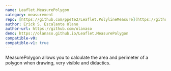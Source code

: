 ```yaml
---
name: Leaflet.MeasurePolygon
category: measurement
repo: [https://github.com/ppete2/Leaflet.PolylineMeasure](https://github.com/olanaso/Leaflet.MeasurePolygon/settings/pages)
author: Erick S. Escalante Olano
author-url: https://github.com/olanaso
demo: https://olanaso.github.io/Leaflet.MeasurePolygon
compatible-v0:
compatible-v1: true
---
```


MeasurePolygon allows you to calculate the area and perimeter of a polygon when drawing, very visible and didactics.
